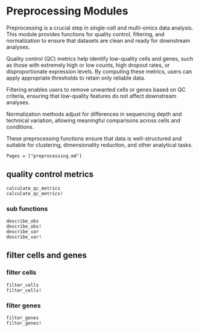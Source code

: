 # Preprocessing Modules

Preprocessing is a crucial step in single-cell and multi-omics data analysis. This module provides functions for quality control, filtering, and normalization to ensure that datasets are clean and ready for downstream analyses.

Quality control (QC) metrics help identify low-quality cells and genes, such as those with extremely high or low counts, high dropout rates, or disproportionate expression levels. By computing these metrics, users can apply appropriate thresholds to retain only reliable data.

Filtering enables users to remove unwanted cells or genes based on QC criteria, ensuring that low-quality features do not affect downstream analyses.

Normalization methods adjust for differences in sequencing depth and technical variation, allowing meaningful comparisons across cells and conditions.

These preprocessing functions ensure that data is well-structured and suitable for clustering, dimensionality reduction, and other analytical tasks.

```@index
Pages = ["preprocessing.md"]
```

## quality control metrics

```@docs
calculate_qc_metrics
calculate_qc_metrics!
```

### sub functions

```@docs
describe_obs
describe_obs!
describe_var
describe_var!
```

## filter cells and genes

### filter cells

```@docs
filter_cells
filter_cells!
```

### filter genes

```@docs
filter_genes
filter_genes!
```

